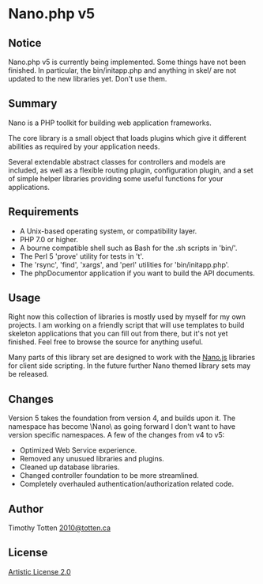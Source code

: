 # Nano.php v5

## Notice

Nano.php v5 is currently being implemented. Some things have not been finished.
In particular, the bin/initapp.php and anything in skel/ are not updated to the
new libraries yet. Don't use them.

## Summary

Nano is a PHP toolkit for building web application frameworks.

The core library is a small object that loads plugins which give it
different abilities as required by your application needs.

Several extendable abstract classes for controllers and models are included, 
as well as a flexible routing plugin, configuration plugin, and a set of
simple helper libraries providing some useful functions for your applications.

## Requirements

* A Unix-based operating system, or compatibility layer.
* PHP 7.0 or higher.
* A bourne compatible shell such as Bash for the .sh scripts in 'bin/'.
* The Perl 5 'prove' utility for tests in 't'.
* The 'rsync', 'find', 'xargs', and 'perl' utilities for 'bin/initapp.php'.
* The phpDocumentor application if you want to build the API documents.

## Usage

Right now this collection of libraries is mostly used by myself for my own 
projects. I am working on a friendly script that will use templates to build
skeleton applications that you can fill out from there, but it's not yet
finished. Feel free to browse the source for anything useful.

Many parts of this library set are designed to work with the
[Nano.js](https://github.com/supernovus/nano.js) libraries for client side
scripting. In the future further Nano themed library sets may be released.

## Changes

Version 5 takes the foundation from version 4, and builds upon it.
The namespace has become \Nano\ as going forward I don't want to have
version specific namespaces. A few of the changes from v4 to v5:

 * Optimized Web Service experience.
 * Removed any unusued libraries and plugins.
 * Cleaned up database libraries.
 * Changed controller foundation to be more streamlined.
 * Completely overhauled authentication/authorization related code.

## Author

Timothy Totten <2010@totten.ca>

## License

[Artistic License 2.0](http://www.perlfoundation.org/artistic_license_2_0)

